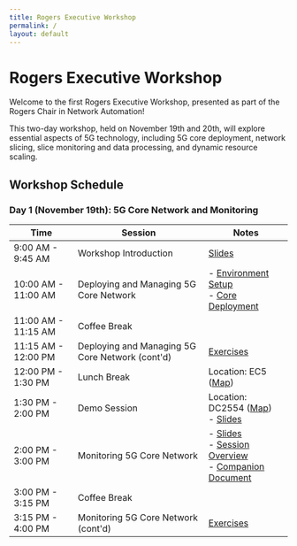 ```yaml
---
title: Rogers Executive Workshop
permalink: /
layout: default
---
```

# Rogers Executive Workshop

Welcome to the first Rogers Executive Workshop, presented as part of the Rogers Chair in Network Automation!

This two-day workshop, held on November 19th and 20th, will explore essential aspects of 5G technology, including 5G core deployment, network slicing, slice monitoring and data processing, and dynamic resource scaling.

## Workshop Schedule

### Day 1 (November 19th): 5G Core Network and Monitoring

| **Time**            | **Session**                                     | **Notes**                                                                                                                                                                                                                                                                            |
| ------------------- | ----------------------------------------------- | ------------------------------------------------------------------------------------------------------------------------------------------------------------------------------------------------------------------------------------------------------------------------------------ |
| 9:00 AM - 9:45 AM   | Workshop Introduction                           | [Slides](https://uofwaterloo-my.sharepoint.com/:p:/r/personal/n6saha_uwaterloo_ca/Documents/Chair%20in%20Network%20Automation/Executive%20Workshop/Workshop%201%20-%20November%202024/Workshop%201%20-%20Introduction.pptx?d=w6dd05bacc65c4ed88b4b41126f4bfdc5&csf=1&web=1&e=ZXirvb) |
| 10:00 AM - 11:00 AM | Deploying and Managing 5G Core Network          | - [Environment Setup](https://niloysh.github.io/testbed-automator/slides.pdf) <br> - [Core Deployment](https://niloysh.github.io/open5gs-k8s/slides.pdf)                                                                                                                             |
| 11:00 AM - 11:15 AM | Coffee Break                                    |                                                                                                                                                                                                                                                                                      |
| 11:15 AM - 12:00 PM | Deploying and Managing 5G Core Network (cont'd) | [Exercises](https://niloysh.github.io/open5gs-k8s/labs/lab1/README.pdf)                                                                                                                                                                                                              |
| 12:00 PM - 1:30 PM  | Lunch Break                                     | Location: EC5 ([Map](https://maps.app.goo.gl/xcvsAFFkqKpyULCHA))                                                                                                                                                                                                                     |
| 1:30 PM - 2:00 PM   | Demo Session                                    | Location: DC2554 ([Map](https://maps.app.goo.gl/TL3auogCjkvPy2J37))          <br> - [Slides](https://uofwaterloo-my.sharepoint.com/:p:/g/personal/n6saha_uwaterloo_ca/EXLDGhP2xdJFsUn9KRY_iMQBHPGl2FM--HnNeoniELuCkw?e=LuI9Xq)                                                       |
| 2:00 PM - 3:00 PM   | Monitoring 5G Core Network                      | - [Slides](https://uofwaterloo-my.sharepoint.com/:p:/g/personal/n6saha_uwaterloo_ca/EeysQgkYTAtIiXRsfu3hI0sB63caGOhvK1MWLSvfzVsIHw?e=Yn94Lf) <br> - [Session Overview](slice-monitoring.md)  <br> - [Companion Document](https://github.com/niloysh/5g-monarch)                      |
| 3:00 PM - 3:15 PM   | Coffee Break                                    |                                                                                                                                                                                                                                                                                      |
| 3:15 PM - 4:00 PM   | Monitoring 5G Core Network (cont'd)             | [Exercises](https://github.com/niloysh/5g-monarch/blob/main/labs/lab1.md)                                                                                                                                                                                                            |